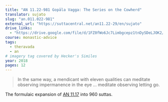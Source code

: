 ```yaml
---
title: "AN 11.22-981 Gopāla Vagga: The Series on the Cowherd"
translator: sujato
slug: "an.011.022-981"
external_url: "https://suttacentral.net/an11.22-29/en/sujato"
drive_links:
  - "https://drive.google.com/file/d/1FZ0fWo6Jc7Limbgcepz1tnDySDeLJOK2/view?usp=drivesdk"
course: monastic-advice
tags:
  - theravada
  - an
# imagery tag covered by Hecker's Similes
year: 2018
pages: 12
---
```


> In the same way, a mendicant with eleven qualities can meditate observing impermanence in the eye … meditate observing letting go.

The formulaic expansion of [AN 11.17](/content/canon/an11.17) into 960 suttas.

